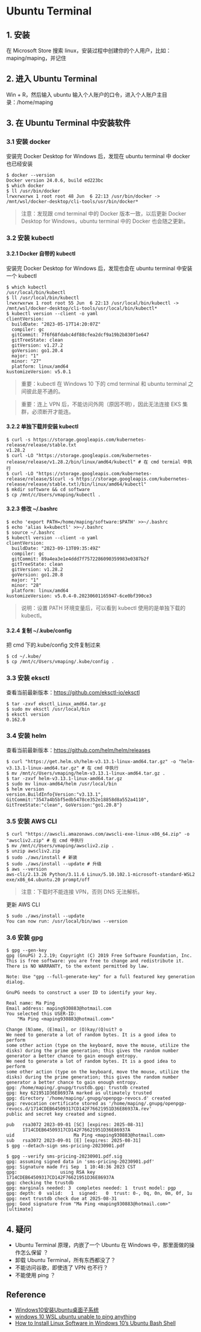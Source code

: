 # Ubuntu Terminal

## 1. 安装
在 Microsoft Store 搜索 linux，安装过程中创建你的个人用户，比如：maping/maping，并记住

## 2. 进入 Ubuntu Terminal
Win + R，然后输入 ubuntu 输入个人账户的口令，进入个人账户主目录：/home/maping

## 3. 在 Ubuntu Terminal 中安装软件

### 3.1 安装 docker 
安装完 Docker Desktop for Windows 后，发现在 ubuntu terminal 中 docker 也已经安装
```console
$ docker --version
Docker version 24.0.6, build ed223bc
$ which docker
$ ll /usr/bin/docker
lrwxrwxrwx 1 root root 48 Jun  6 22:13 /usr/bin/docker -> /mnt/wsl/docker-desktop/cli-tools/usr/bin/docker*
```
>注意：发现跟 cmd terminal 中的 Docker 版本一致，以后更新 Docker Desktop for Windows，ubuntu terminal 中的 Docker 也会随之更新。

### 3.2 安装 kubectl

#### 3.2.1 Docker 自带的 kubectl
安装完 Docker Desktop for Windows 后，发现也会在 ubuntu terminal 中安装一个 kubectl
```console
$ which kubectl
/usr/local/bin/kubectl
$ ll /usr/local/bin/kubectl
lrwxrwxrwx 1 root root 55 Jun  6 22:13 /usr/local/bin/kubectl -> /mnt/wsl/docker-desktop/cli-tools/usr/local/bin/kubectl*
$ kubectl version --client -o yaml
clientVersion:
  buildDate: "2023-05-17T14:20:07Z"
  compiler: gc
  gitCommit: 7f6f68fdabc4df88cfea2dcf9a19b2b830f1e647
  gitTreeState: clean
  gitVersion: v1.27.2
  goVersion: go1.20.4
  major: "1"
  minor: "27"
  platform: linux/amd64
kustomizeVersion: v5.0.1
```
>重要：kubectl 在 Windows 10 下的 cmd terminal 和 ubuntu terminal 之间彼此是不通的。

>重要：连上 VPN 后，不能访问外网（原因不明），因此无法连接 EKS 集群，必须断开才能连。

#### 3.2.2 单独下载并安装 kubectl
```console
$ curl -s https://storage.googleapis.com/kubernetes-release/release/stable.txt
v1.28.2
$ curl -LO "https://storage.googleapis.com/kubernetes-release/release/v1.28.2/bin/linux/amd64/kubectl" # 在 cmd termial 中执行
$ curl -LO "https://storage.googleapis.com/kubernetes-release/release/$(curl -s https://storage.googleapis.com/kubernetes-release/release/stable.txt)/bin/linux/amd64/kubectl"
$ mkdir software && cd software
$ cp /mnt/c/Users/vmaping/kubectl .
```
#### 3.2.3 修改 ~/.bashrc
```console
$ echo 'export PATH=/home/maping/software:$PATH' >>~/.bashrc
$ echo 'alias k=kubectl' >>~/.bashrc
$ source ~/.bashrc
$ kubectl version --client -o yaml
clientVersion:
  buildDate: "2023-09-13T09:35:49Z"
  compiler: gc
  gitCommit: 89a4ea3e1e4ddd7f7572286090359983e0387b2f
  gitTreeState: clean
  gitVersion: v1.28.2
  goVersion: go1.20.8
  major: "1"
  minor: "28"
  platform: linux/amd64
kustomizeVersion: v5.0.4-0.20230601165947-6ce0bf390ce3
```
>说明：设置 PATH 环境变量后，可以看到 kubectl 使用的是单独下载的 kubectl。

#### 3.2.4 复制 ~/.kube/config
把 cmd 下的.kube/config 文件复制过来
```console
$ cd ~/.kube/
$ cp /mnt/c/Users/vmaping/.kube/config . 
```

### 3.3 安装 eksctl
查看当前最新版本：https://github.com/eksctl-io/eksctl
```console
$ tar -zxvf eksctl_Linux_amd64.tar.gz
$ sudo mv eksctl /usr/local/bin
$ eksctl version
0.162.0
```
### 3.4 安装 helm
查看当前最新版本：https://github.com/helm/helm/releases
```console
$ curl "https://get.helm.sh/helm-v3.13.1-linux-amd64.tar.gz" -o "helm-v3.13.1-linux-amd64.tar.gz" # 在 cmd 中执行
$ mv /mnt/c/Users/vmaping/helm-v3.13.1-linux-amd64.tar.gz . 
$ tar -zxvf helm-v3.13.1-linux-amd64.tar.gz
$ sudo mv linux-amd64/helm /usr/local/bin
$ helm version
version.BuildInfo{Version:"v3.13.1", GitCommit:"3547a4b5bf5edb5478ce352e18858d8a552a4110", GitTreeState:"clean", GoVersion:"go1.20.8"}
```

### 3.5 安装 AWS CLI
```console
$ curl "https://awscli.amazonaws.com/awscli-exe-linux-x86_64.zip" -o "awscliv2.zip" # 在 cmd 中执行
$ mv /mnt/c/Users/vmaping/awscliv2.zip . 
$ unzip awscliv2.zip
$ sudo ./aws/install # 新装
$ sudo ./aws/install --update # 升级
$ aws --version
aws-cli/2.13.26 Python/3.11.6 Linux/5.10.102.1-microsoft-standard-WSL2 exe/x86_64.ubuntu.20 prompt/off
```
>注意：下载时不能连接 VPN，否则 DNS 无法解析。

更新 AWS CLI
```console
$ sudo ./aws/install --update
You can now run: /usr/local/bin/aws --version
```

### 3.6 安装 gpg
```console
$ gpg --gen-key
gpg (GnuPG) 2.2.19; Copyright (C) 2019 Free Software Foundation, Inc.
This is free software: you are free to change and redistribute it.
There is NO WARRANTY, to the extent permitted by law.

Note: Use "gpg --full-generate-key" for a full featured key generation dialog.

GnuPG needs to construct a user ID to identify your key.

Real name: Ma Ping
Email address: maping930883@hotmail.com
You selected this USER-ID:
    "Ma Ping <maping930883@hotmail.com>"

Change (N)ame, (E)mail, or (O)kay/(Q)uit? o
We need to generate a lot of random bytes. It is a good idea to perform
some other action (type on the keyboard, move the mouse, utilize the
disks) during the prime generation; this gives the random number
generator a better chance to gain enough entropy.
We need to generate a lot of random bytes. It is a good idea to perform
some other action (type on the keyboard, move the mouse, utilize the
disks) during the prime generation; this gives the random number
generator a better chance to gain enough entropy.
gpg: /home/maping/.gnupg/trustdb.gpg: trustdb created
gpg: key 621951D36E86937A marked as ultimately trusted
gpg: directory '/home/maping/.gnupg/openpgp-revocs.d' created
gpg: revocation certificate stored as '/home/maping/.gnupg/openpgp-revocs.d/1714CDEB64509317CD142F76621951D36E86937A.rev'
public and secret key created and signed.

pub   rsa3072 2023-09-01 [SC] [expires: 2025-08-31]
      1714CDEB64509317CD142F76621951D36E86937A
uid                      Ma Ping <maping930883@hotmail.com>
sub   rsa3072 2023-09-01 [E] [expires: 2025-08-31]
$ gpg --detach-sign sms-pricing-20230901.pdf

$ gpg --verify sms-pricing-20230901.pdf.sig
gpg: assuming signed data in 'sms-pricing-20230901.pdf'
gpg: Signature made Fri Sep  1 10:48:36 2023 CST
gpg:                using RSA key 1714CDEB64509317CD142F76621951D36E86937A
gpg: checking the trustdb
gpg: marginals needed: 3  completes needed: 1  trust model: pgp
gpg: depth: 0  valid:   1  signed:   0  trust: 0-, 0q, 0n, 0m, 0f, 1u
gpg: next trustdb check due at 2025-08-31
gpg: Good signature from "Ma Ping <maping930883@hotmail.com>" [ultimate]
```

## 4. 疑问
- Ubuntu Terminal 原理，内嵌了一个 Ubuntu 在 Windows 中，那里面做的操作怎么保留 ？
- 卸载 Ubuntu Terminal，所有东西都没了？
- 不能访问谷歌，即使连了 VPN 也不行？
- 不能使用 ping ？

## Reference
- [Windows10安装Ubuntu桌面子系统](https://www.jianshu.com/p/2bcf5eca5fbc)
- [windows 10 WSL ubuntu unable to ping anything](https://superuser.com/questions/1358297/windows-10-wsl-ubuntu-unable-to-ping-anything)
- [How to Install Linux Software in Windows 10’s Ubuntu Bash Shell](https://www.howtogeek.com/261449/how-to-install-linux-software-in-windows-10s-ubuntu-bash-shell/)

